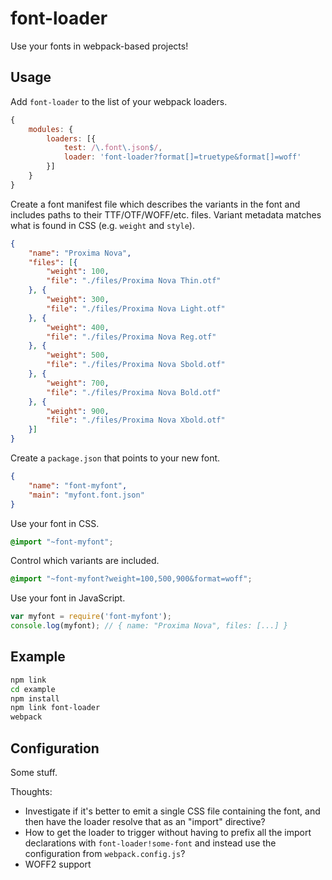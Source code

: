 # font-loader

Use your fonts in webpack-based projects!

## Usage

Add `font-loader` to the list of your webpack loaders.

```javascript
{
	modules: {
		loaders: [{
			test: /\.font\.json$/,
			loader: 'font-loader?format[]=truetype&format[]=woff'
		}]
	}
}
```

Create a font manifest file which describes the variants in the font and includes paths to their TTF/OTF/WOFF/etc. files. Variant metadata matches what is found in CSS (e.g. `weight` and `style`).

```json
{
	"name": "Proxima Nova",
	"files": [{
		"weight": 100,
		"file": "./files/Proxima Nova Thin.otf"
	}, {
		"weight": 300,
		"file": "./files/Proxima Nova Light.otf"
	}, {
		"weight": 400,
		"file": "./files/Proxima Nova Reg.otf"
	}, {
		"weight": 500,
		"file": "./files/Proxima Nova Sbold.otf"
	}, {
		"weight": 700,
		"file": "./files/Proxima Nova Bold.otf"
	}, {
		"weight": 900,
		"file": "./files/Proxima Nova Xbold.otf"
	}]
}

```

Create a `package.json` that points to your new font.

```json
{
	"name": "font-myfont",
	"main": "myfont.font.json"
}
```

Use your font in CSS.

```css
@import "~font-myfont";
```

Control which variants are included.

```css
@import "~font-myfont?weight=100,500,900&format=woff";
```

Use your font in JavaScript.

```javascript
var myfont = require('font-myfont');
console.log(myfont); // { name: "Proxima Nova", files: [...] }
```

## Example

```bash
npm link
cd example
npm install
npm link font-loader
webpack
```

## Configuration

Some stuff.

Thoughts:
 * Investigate if it's better to emit a single CSS file containing the font, and then have the loader resolve that as an "import" directive?
 * How to get the loader to trigger without having to prefix all the import declarations with `font-loader!some-font` and instead use the configuration from `webpack.config.js`?
 * WOFF2 support
